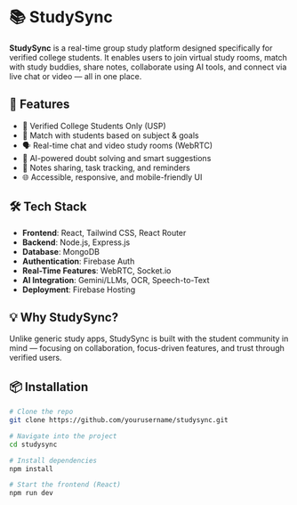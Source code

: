 # 📚 StudySync

**StudySync** is a real-time group study platform designed specifically for verified college students. It enables users to join virtual study rooms, match with study buddies, share notes, collaborate using AI tools, and connect via live chat or video — all in one place.

## 🚀 Features

- 🔐 Verified College Students Only (USP)
- 🤝 Match with students based on subject & goals
- 🗣️ Real-time chat and video study rooms (WebRTC)
- 🧠 AI-powered doubt solving and smart suggestions
- 📄 Notes sharing, task tracking, and reminders
- 🌐 Accessible, responsive, and mobile-friendly UI

## 🛠 Tech Stack

- **Frontend**: React, Tailwind CSS, React Router
- **Backend**: Node.js, Express.js
- **Database**: MongoDB
- **Authentication**: Firebase Auth
- **Real-Time Features**: WebRTC, Socket.io
- **AI Integration**: Gemini/LLMs, OCR, Speech-to-Text
- **Deployment**: Firebase Hosting

## 💡 Why StudySync?

Unlike generic study apps, StudySync is built with the student community in mind — focusing on collaboration, focus-driven features, and trust through verified users.

## 📦 Installation

```bash
# Clone the repo
git clone https://github.com/yourusername/studysync.git

# Navigate into the project
cd studysync

# Install dependencies
npm install

# Start the frontend (React)
npm run dev
